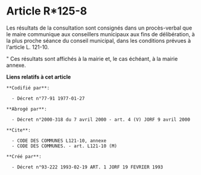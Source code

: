 # Article R*125-8

Les résultats de la consultation sont consignés dans un procès-verbal que le maire communique aux conseillers municipaux aux
fins de délibération, à la plus proche séance du conseil municipal, dans les conditions prévues à l'article L. 121-10.

" Ces résultats sont affichés à la mairie et, le cas échéant, à la mairie annexe.

**Liens relatifs à cet article**

	**Codifié par**:

	  - Décret n°77-91 1977-01-27

	**Abrogé par**:

	  - Décret n°2000-318 du 7 avril 2000 - art. 4 (V) JORF 9 avril 2000

	**Cite**:

	  - CODE DES COMMUNES L121-10, annexe
	  - CODE DES COMMUNES. - art. L121-10 (M)

	**Créé par**:

	  - Décret n°93-222 1993-02-19 ART. 1 JORF 19 FEVRIER 1993

